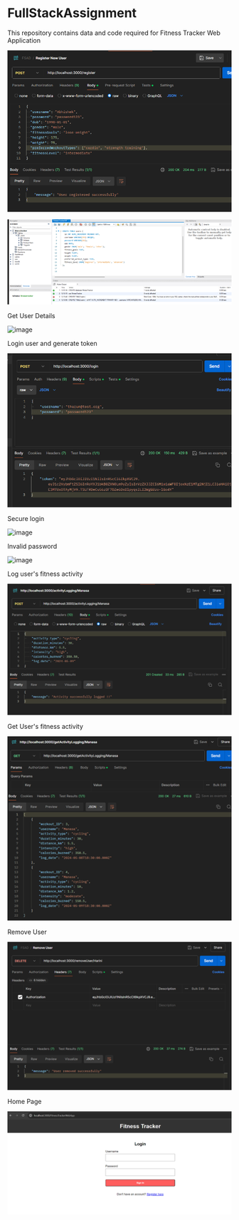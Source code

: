 # FullStackAssignment

This repository contains data and code required for Fitness Tracker Web Application


![Register Users](image.png)

![DATABASE](image-1.png)

Get User Details

![image](https://github.com/rajeshs-raju/FullStackAssignment/assets/21701072/b3e9a29f-19c4-4422-8d32-7e3ce8f775e6)


Login user and generate token

![alt text](image-2.png)

Secure login

![image](https://github.com/rajeshs-raju/FullStackAssignment/assets/21701072/89315b7b-bab4-4520-aabf-0ec0ee2ea5ef)


Invalid password

![image](https://github.com/rajeshs-raju/FullStackAssignment/assets/21701072/1af1d4ef-1ce8-4989-8cd1-96010fe8670f)


Log user's fitness activity

![alt text](image-5.png)


Get User's fitness activity

![alt text](image-6.png)

Remove User

![alt text](image-4.png)


Home Page

![alt text](image-7.png)